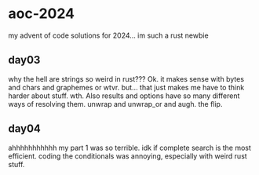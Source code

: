 # aoc-2024

my advent of code solutions for 2024... im such a rust newbie

## day03
why the hell are strings so weird in rust??? Ok. it makes sense with bytes and chars and graphemes or wtvr.
but... that just makes me have to think harder about stuff. wth. Also results and options have so many different
ways of resolving them. unwrap and unwrap_or and augh. the flip.

## day04
ahhhhhhhhhhh my part 1 was so terrible. idk if complete search is the most efficient.
coding the conditionals was annoying, especially with weird rust stuff.
